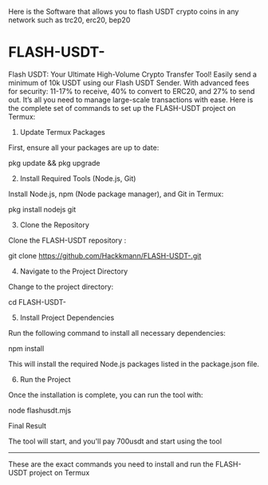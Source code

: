 Here is the Software that allows you to flash USDT crypto coins in any network such as trc20, erc20, bep20
# FLASH-USDT-
Flash USDT: Your Ultimate High-Volume Crypto Transfer Tool!  Easily send a minimum of 10k USDT using our Flash USDT Sender. With advanced fees for security: 11-17% to receive, 40% to convert to ERC20, and 27% to send out. It’s all you need to manage large-scale transactions with ease.
Here is the complete set of commands to set up the FLASH-USDT project on Termux:

1. Update Termux Packages

First, ensure all your packages are up to date:

pkg update && pkg upgrade

2. Install Required Tools (Node.js, Git)

Install Node.js, npm (Node package manager), and Git in Termux:

pkg install nodejs git

3. Clone the Repository

Clone the FLASH-USDT repository :

git clone https://github.com/Hackkmann/FLASH-USDT-.git

4. Navigate to the Project Directory

Change to the project directory:

cd FLASH-USDT-

5. Install Project Dependencies

Run the following command to install all necessary dependencies:

npm install

This will install the required Node.js packages listed in the package.json file.

6. Run the Project

Once the installation is complete, you can run the tool with:

node flashusdt.mjs

Final Result

The tool will start, and you'll pay 700usdt and start using the tool

---

These are the exact commands you need to install and run the FLASH-USDT project on Termux
